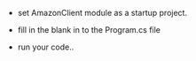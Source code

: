 - set AmazonClient module as a startup project.

- fill in the blank in to the Program.cs file

- run your code..
